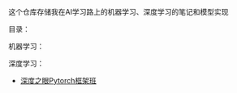 这个仓库存储我在AI学习路上的机器学习、深度学习的笔记和模型实现

目录：

机器学习：


深度学习：
- [深度之眼Pytorch框架班](https://github.com/shiqi-lu/Learn-AI/tree/master/pytorch_deepshare)
